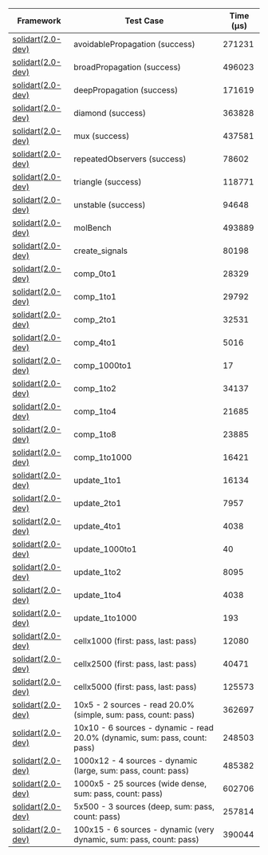 | Framework | Test Case | Time (μs) |
| --- | --- | --- |
| [solidart(2.0-dev)](https://github.com/nank1ro/solidart/tree/dev) | avoidablePropagation (success) | 271231 |
| [solidart(2.0-dev)](https://github.com/nank1ro/solidart/tree/dev) | broadPropagation (success) | 496023 |
| [solidart(2.0-dev)](https://github.com/nank1ro/solidart/tree/dev) | deepPropagation (success) | 171619 |
| [solidart(2.0-dev)](https://github.com/nank1ro/solidart/tree/dev) | diamond (success) | 363828 |
| [solidart(2.0-dev)](https://github.com/nank1ro/solidart/tree/dev) | mux (success) | 437581 |
| [solidart(2.0-dev)](https://github.com/nank1ro/solidart/tree/dev) | repeatedObservers (success) | 78602 |
| [solidart(2.0-dev)](https://github.com/nank1ro/solidart/tree/dev) | triangle (success) | 118771 |
| [solidart(2.0-dev)](https://github.com/nank1ro/solidart/tree/dev) | unstable (success) | 94648 |
| [solidart(2.0-dev)](https://github.com/nank1ro/solidart/tree/dev) | molBench | 493889 |
| [solidart(2.0-dev)](https://github.com/nank1ro/solidart/tree/dev) | create_signals | 80198 |
| [solidart(2.0-dev)](https://github.com/nank1ro/solidart/tree/dev) | comp_0to1 | 28329 |
| [solidart(2.0-dev)](https://github.com/nank1ro/solidart/tree/dev) | comp_1to1 | 29792 |
| [solidart(2.0-dev)](https://github.com/nank1ro/solidart/tree/dev) | comp_2to1 | 32531 |
| [solidart(2.0-dev)](https://github.com/nank1ro/solidart/tree/dev) | comp_4to1 | 5016 |
| [solidart(2.0-dev)](https://github.com/nank1ro/solidart/tree/dev) | comp_1000to1 | 17 |
| [solidart(2.0-dev)](https://github.com/nank1ro/solidart/tree/dev) | comp_1to2 | 34137 |
| [solidart(2.0-dev)](https://github.com/nank1ro/solidart/tree/dev) | comp_1to4 | 21685 |
| [solidart(2.0-dev)](https://github.com/nank1ro/solidart/tree/dev) | comp_1to8 | 23885 |
| [solidart(2.0-dev)](https://github.com/nank1ro/solidart/tree/dev) | comp_1to1000 | 16421 |
| [solidart(2.0-dev)](https://github.com/nank1ro/solidart/tree/dev) | update_1to1 | 16134 |
| [solidart(2.0-dev)](https://github.com/nank1ro/solidart/tree/dev) | update_2to1 | 7957 |
| [solidart(2.0-dev)](https://github.com/nank1ro/solidart/tree/dev) | update_4to1 | 4038 |
| [solidart(2.0-dev)](https://github.com/nank1ro/solidart/tree/dev) | update_1000to1 | 40 |
| [solidart(2.0-dev)](https://github.com/nank1ro/solidart/tree/dev) | update_1to2 | 8095 |
| [solidart(2.0-dev)](https://github.com/nank1ro/solidart/tree/dev) | update_1to4 | 4038 |
| [solidart(2.0-dev)](https://github.com/nank1ro/solidart/tree/dev) | update_1to1000 | 193 |
| [solidart(2.0-dev)](https://github.com/nank1ro/solidart/tree/dev) | cellx1000 (first: pass, last: pass) | 12080 |
| [solidart(2.0-dev)](https://github.com/nank1ro/solidart/tree/dev) | cellx2500 (first: pass, last: pass) | 40471 |
| [solidart(2.0-dev)](https://github.com/nank1ro/solidart/tree/dev) | cellx5000 (first: pass, last: pass) | 125573 |
| [solidart(2.0-dev)](https://github.com/nank1ro/solidart/tree/dev) | 10x5 - 2 sources - read 20.0% (simple, sum: pass, count: pass) | 362697 |
| [solidart(2.0-dev)](https://github.com/nank1ro/solidart/tree/dev) | 10x10 - 6 sources - dynamic - read 20.0% (dynamic, sum: pass, count: pass) | 248503 |
| [solidart(2.0-dev)](https://github.com/nank1ro/solidart/tree/dev) | 1000x12 - 4 sources - dynamic (large, sum: pass, count: pass) | 485382 |
| [solidart(2.0-dev)](https://github.com/nank1ro/solidart/tree/dev) | 1000x5 - 25 sources (wide dense, sum: pass, count: pass) | 602706 |
| [solidart(2.0-dev)](https://github.com/nank1ro/solidart/tree/dev) | 5x500 - 3 sources (deep, sum: pass, count: pass) | 257814 |
| [solidart(2.0-dev)](https://github.com/nank1ro/solidart/tree/dev) | 100x15 - 6 sources - dynamic (very dynamic, sum: pass, count: pass) | 390044 |
